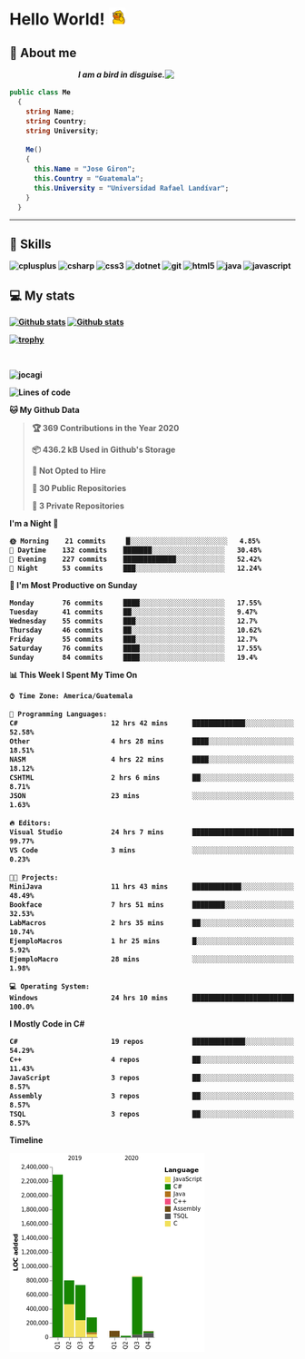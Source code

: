 <h1> Hello World! <img src="https://raw.githubusercontent.com/Jocagi/Jocagi/master/duck%20gif.gif" width="30px"> </h1>

## 👾 About me

<img src="https://avatars2.githubusercontent.com/u/42883411?s=400&u=bbb16a320815b3d943db7920a8f941025396ae33&v=4" width="230px" align="right">
<p align="right"><em><b>I am a bird in disguise.</em></p>

```csharp
public class Me
  {
    string Name;
    string Country;
    string University;
  
    Me()
    {
      this.Name = "Jose Giron";
      this.Country = "Guatemala";
      this.University = "Universidad Rafael Landívar";
    }
  }
```
---
## 💫 Skills

<p align="left"><img src="https://devicons.github.io/devicon/devicon.git/icons/cplusplus/cplusplus-original.svg" alt="cplusplus" width="40" height="40"/> <img src="https://devicons.github.io/devicon/devicon.git/icons/csharp/csharp-original.svg" alt="csharp" width="40" height="40"/> <img src="https://devicons.github.io/devicon/devicon.git/icons/css3/css3-original-wordmark.svg" alt="css3" width="40" height="40"/> <img src="https://devicons.github.io/devicon/devicon.git/icons/dot-net/dot-net-original-wordmark.svg" alt="dotnet" width="40" height="40"/> <img src="https://www.vectorlogo.zone/logos/git-scm/git-scm-icon.svg" alt="git" width="40" height="40"/> <img src="https://devicons.github.io/devicon/devicon.git/icons/html5/html5-original-wordmark.svg" alt="html5" width="40" height="40"/> <img src="https://devicons.github.io/devicon/devicon.git/icons/java/java-original-wordmark.svg" alt="java" width="40" height="40"/> <img src="https://devicons.github.io/devicon/devicon.git/icons/javascript/javascript-original.svg" alt="javascript" width="40" height="40"/></p>

## 💻 My stats

[![Github stats](https://github-readme-stats.vercel.app/api?username=Jocagi&hide=issues&show_icons=true&include_all_commits=true&count_private=true&theme=vision-friendly-dark&line_height=27)](https://github.com/anuraghazra/github-readme-stats)
[![Github stats](https://github-readme-stats.vercel.app/api/top-langs/?username=Jocagi&layout=compact&theme=vision-friendly-dark&count_private=true&show_icons=true&hide_title=false&include_all_commits=true&langs_count=10&hide=Scilab&exclude_repo=EDI,microSQL,Nand2Tetris)](https://github.com/anuraghazra/github-readme-stats)

[![trophy](https://github-profile-trophy.vercel.app/?username=Jocagi&theme=monokai)](https://github.com/ryo-ma/github-profile-trophy)

<br><p align="left"> <img src="https://komarev.com/ghpvc/?username=jocagi" alt="jocagi" /> </p>

<!--START_SECTION:waka-->
![Lines of code](https://img.shields.io/badge/From%20Hello%20World%20I%27ve%20Written-7.3%20million%20lines%20of%20code-blue)

**🐱 My Github Data** 

> 🏆 369 Contributions in the Year 2020
 > 
> 📦 436.2 kB Used in Github's Storage 
 > 
> 🚫 Not Opted to Hire
 > 
> 📜 30 Public Repositories
 > 
> 🔑 3 Private Repositories 

**I'm a Night 🦉** 

```text
🌞 Morning    21 commits     █░░░░░░░░░░░░░░░░░░░░░░░░   4.85% 
🌆 Daytime    132 commits    ███████░░░░░░░░░░░░░░░░░░   30.48% 
🌃 Evening    227 commits    █████████████░░░░░░░░░░░░   52.42% 
🌙 Night      53 commits     ███░░░░░░░░░░░░░░░░░░░░░░   12.24%

```
📅 **I'm Most Productive on Sunday** 

```text
Monday       76 commits     ████░░░░░░░░░░░░░░░░░░░░░   17.55% 
Tuesday      41 commits     ██░░░░░░░░░░░░░░░░░░░░░░░   9.47% 
Wednesday    55 commits     ███░░░░░░░░░░░░░░░░░░░░░░   12.7% 
Thursday     46 commits     ██░░░░░░░░░░░░░░░░░░░░░░░   10.62% 
Friday       55 commits     ███░░░░░░░░░░░░░░░░░░░░░░   12.7% 
Saturday     76 commits     ████░░░░░░░░░░░░░░░░░░░░░   17.55% 
Sunday       84 commits     ████░░░░░░░░░░░░░░░░░░░░░   19.4%

```


📊 **This Week I Spent My Time On** 

```text
⌚︎ Time Zone: America/Guatemala

💬 Programming Languages: 
C#                       12 hrs 42 mins      █████████████░░░░░░░░░░░░   52.58% 
Other                    4 hrs 28 mins       ████░░░░░░░░░░░░░░░░░░░░░   18.51% 
NASM                     4 hrs 22 mins       ████░░░░░░░░░░░░░░░░░░░░░   18.12% 
CSHTML                   2 hrs 6 mins        ██░░░░░░░░░░░░░░░░░░░░░░░   8.71% 
JSON                     23 mins             ░░░░░░░░░░░░░░░░░░░░░░░░░   1.63%

🔥 Editors: 
Visual Studio            24 hrs 7 mins       █████████████████████████   99.77% 
VS Code                  3 mins              ░░░░░░░░░░░░░░░░░░░░░░░░░   0.23%

🐱‍💻 Projects: 
MiniJava                 11 hrs 43 mins      ████████████░░░░░░░░░░░░░   48.49% 
Bookface                 7 hrs 51 mins       ████████░░░░░░░░░░░░░░░░░   32.53% 
LabMacros                2 hrs 35 mins       ██░░░░░░░░░░░░░░░░░░░░░░░   10.74% 
EjemploMacros            1 hr 25 mins        █░░░░░░░░░░░░░░░░░░░░░░░░   5.92% 
EjemploMacro             28 mins             ░░░░░░░░░░░░░░░░░░░░░░░░░   1.98%

💻 Operating System: 
Windows                  24 hrs 10 mins      █████████████████████████   100.0%

```

**I Mostly Code in C#** 

```text
C#                       19 repos            █████████████░░░░░░░░░░░░   54.29% 
C++                      4 repos             ██░░░░░░░░░░░░░░░░░░░░░░░   11.43% 
JavaScript               3 repos             ██░░░░░░░░░░░░░░░░░░░░░░░   8.57% 
Assembly                 3 repos             ██░░░░░░░░░░░░░░░░░░░░░░░   8.57% 
TSQL                     3 repos             ██░░░░░░░░░░░░░░░░░░░░░░░   8.57%

```


**Timeline**

![Chart not found](https://github.com/Jocagi/Jocagi/blob/master/charts/bar_graph.png) 


<!--END_SECTION:waka-->

<!--
**Jocagi/Jocagi** is a ✨ _special_ ✨ repository because its `README.md` (this file) appears on your GitHub profile.

Here are some ideas to get you started:

- 🔭 I’m currently working on ...
- 🌱 I’m currently learning ...
- 👯 I’m looking to collaborate on ...
- 🤔 I’m looking for help with ...
- 💬 Ask me about ...
- 📫 How to reach me: ...
- 😄 Pronouns: ...
- ⚡ Fun fact: ...
-->
